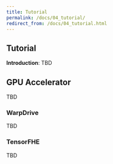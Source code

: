 ```yaml
---
title: Tutorial
permalink: /docs/04_tutorial/
redirect_from: /docs/04_tutorial.html
---
```



## Tutorial

**Introduction**:  TBD

## GPU Accelerator

TBD

### WarpDrive

TBD

### TensorFHE

TBD